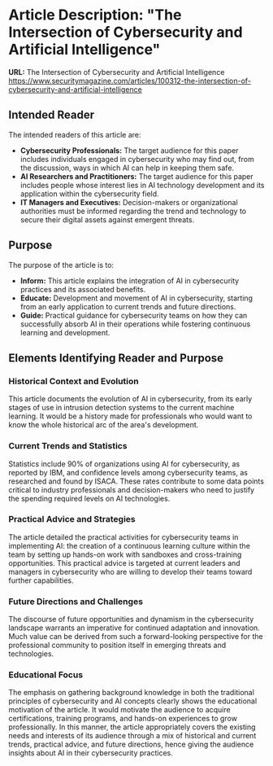 
# Article Description: "The Intersection of Cybersecurity and Artificial Intelligence"

**URL:** The Intersection of Cybersecurity and Artificial Intelligence https://www.securitymagazine.com/articles/100312-the-intersection-of-cybersecurity-and-artificial-intelligence

## Intended Reader

The intended readers of this article are:

- **Cybersecurity Professionals:** The target audience for this paper includes individuals engaged in cybersecurity who may find out, from the discussion, ways in which AI can help in keeping them safe.
- **AI Researchers and Practitioners:** The target audience for this paper includes people whose interest lies in AI technology development and its application within the cybersecurity field.
- **IT Managers and Executives:** Decision-makers or organizational authorities must be informed regarding the trend and technology to secure their digital assets against emergent threats.

## Purpose

The purpose of the article is to:

- **Inform:** This article explains the integration of AI in cybersecurity practices and its associated benefits.
- **Educate:** Development and movement of AI in cybersecurity, starting from an early application to current trends and future directions.
- **Guide:** Practical guidance for cybersecurity teams on how they can successfully absorb AI in their operations while fostering continuous learning and development.

## Elements Identifying Reader and Purpose

### Historical Context and Evolution

This article documents the evolution of AI in cybersecurity, from its early stages of use in intrusion detection systems to the current machine learning. It would be a history made for professionals who would want to know the whole historical arc of the area's development.

### Current Trends and Statistics

Statistics include 90% of organizations using AI for cybersecurity, as reported by IBM, and confidence levels among cybersecurity teams, as researched and found by ISACA. These rates contribute to some data points critical to industry professionals and decision-makers who need to justify the spending required levels on AI technologies.

### Practical Advice and Strategies

The article detailed the practical activities for cybersecurity teams in implementing AI: the creation of a continuous learning culture within the team by setting up hands-on work with sandboxes and cross-training opportunities. This practical advice is targeted at current leaders and managers in cybersecurity who are willing to develop their teams toward further capabilities.

### Future Directions and Challenges

The discourse of future opportunities and dynamism in the cybersecurity landscape warrants an imperative for continued adaptation and innovation. Much value can be derived from such a forward-looking perspective for the professional community to position itself in emerging threats and technologies.

### Educational Focus

The emphasis on gathering background knowledge in both the traditional principles of cybersecurity and AI concepts clearly shows the educational motivation of the article. It would motivate the audience to acquire certifications, training programs, and hands-on experiences to grow professionally. In this manner, the article appropriately covers the existing needs and interests of its audience through a mix of historical and current trends, practical advice, and future directions, hence giving the audience insights about AI in their cybersecurity practices.
```